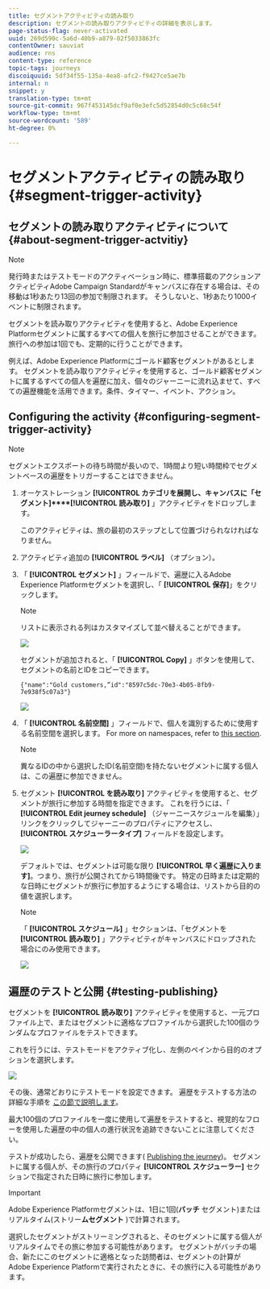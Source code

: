 ```yaml
---
title: セグメントアクティビティの読み取り
description: セグメントの読み取りアクティビティの詳細を表示します。
page-status-flag: never-activated
uuid: 269d590c-5a6d-40b9-a879-02f5033863fc
contentOwner: sauviat
audience: rns
content-type: reference
topic-tags: journeys
discoiquuid: 5df34f55-135a-4ea8-afc2-f9427ce5ae7b
internal: n
snippet: y
translation-type: tm+mt
source-git-commit: 967f453145dcf9af0e3efc5d52854d0c5c68c54f
workflow-type: tm+mt
source-wordcount: '589'
ht-degree: 0%

---
```



# セグメントアクティビティの読み取り {#segment-trigger-activity}

## セグメントの読み取りアクティビティについて {#about-segment-trigger-actvitiy}

>[!NOTE]
>
>発行時またはテストモードのアクティベーション時に、標準搭載のアクションアクティビティAdobe Campaign Standardがキャンバスに存在する場合は、その移動は1秒あたり13回の参加で制限されます。 そうしないと、1秒あたり1000イベントに制限されます。

セグメントを読み取りアクティビティを使用すると、Adobe Experience Platformセグメントに属するすべての個人を旅行に参加させることができます。 旅行への参加は1回でも、定期的に行うことができます。

例えば、Adobe Experience Platformにゴールド顧客セグメントがあるとします。 セグメントを読み取りアクティビティを使用すると、ゴールド顧客セグメントに属するすべての個人を遍歴に加え、個々のジャーニーに流れ込ませて、すべての遍歴機能を活用できます。条件、タイマー、イベント、アクション。

## Configuring the activity {#configuring-segment-trigger-activity}

>[!NOTE]
>
>セグメントエクスポートの待ち時間が長いので、1時間より短い時間枠でセグメントベースの遍歴をトリガーすることはできません。

1. オーケストレーション **[!UICONTROL カテゴリを展開し、キャンバスに「セグメント]****[!UICONTROL 読み取り]** 」アクティビティをドロップします。

   このアクティビティは、旅の最初のステップとして位置づけられなければなりません。

1. アクティビティ追加の **[!UICONTROL ラベル]** （オプション）。

1. 「 **[!UICONTROL セグメント]** 」フィールドで、遍歴に入るAdobe Experience Platformセグメントを選択し、「 **[!UICONTROL 保存]**」をクリックします。

   >[!NOTE]
   >
   >リストに表示される列はカスタマイズして並べ替えることができます。

   ![](../assets/segment-trigger-segment-selection.png)

   セグメントが追加されると、「 **[!UICONTROL Copy]** 」ボタンを使用して、セグメントの名前とIDをコピーできます。

   `{"name":"Gold customers,”id":"8597c5dc-70e3-4b05-8fb9-7e938f5c07a3"}`

   ![](../assets/segment-trigger-copy.png)

1. 「 **[!UICONTROL 名前空間]** 」フィールドで、個人を識別するために使用する名前空間を選択します。 For more on namespaces, refer to [this section](../event/selecting-the-namespace.md).

   >[!NOTE]
   >
   >異なるIDの中から選択したID(名前空間)を持たないセグメントに属する個人は、この遍歴に参加できません。

1. セグメント **[!UICONTROL を読み取り]** アクティビティを使用すると、セグメントが旅行に参加する時間を指定できます。 これを行うには、「 **[!UICONTROL Edit jeurney schedule]** （ジャーニースケジュールを編集）」リンクをクリックしてジャーニーのプロパティにアクセスし、 **[!UICONTROL スケジューラータイプ]** フィールドを設定します。

   ![](../assets/segment-trigger-schedule.png)

   デフォルトでは、セグメントは可能な限り **[!UICONTROL 早く遍歴に入ります]**。つまり、旅行が公開されてから1時間後です。 特定の日時または定期的な日時にセグメントが旅行に参加するようにする場合は、リストから目的の値を選択します。

   >[!NOTE]
   >
   >「 **[!UICONTROL スケジュール]** 」セクションは、「セグメントを **[!UICONTROL 読み取り]** 」アクティビティがキャンバスにドロップされた場合にのみ使用できます。

   ![](../assets/segment-trigger-properties.png)

## 遍歴のテストと公開 {#testing-publishing}

セグメントを **[!UICONTROL 読み取り]** アクティビティを使用すると、一元プロファイル上で、またはセグメントに適格なプロファイルから選択した100個のランダムなプロファイルをテストできます。

これを行うには、テストモードをアクティブ化し、左側のペインから目的のオプションを選択します。

![](../assets/segment-trigger-test-modes.png)

その後、通常どおりにテストモードを設定できます。 遍歴をテストする方法の詳細な手順を [この節で説明します](../building-journeys/testing-the-journey.md)。

最大100個のプロファイルを一度に使用して遍歴をテストすると、視覚的なフローを使用した遍歴の中の個人の進行状況を追跡できないことに注意してください。

テストが成功したら、遍歴を公開できます( [Publishing the jeurney](../building-journeys/publishing-the-journey.md))。 セグメントに属する個人が、その旅行のプロパティ **[!UICONTROL スケジューラー]** セクションで指定された日時に旅行に参加します。

>[!IMPORTANT]
>
>Adobe Experience Platformセグメントは、1日に1回(**バッチ** セグメント)またはリアルタイム(ストリー&#x200B;**ムセグメント** )で計算されます。
>
>選択したセグメントがストリーミングされると、そのセグメントに属する個人がリアルタイムでその旅に参加する可能性があります。 セグメントがバッチの場合、新たにこのセグメントに適格となった訪問者は、セグメントの計算がAdobe Experience Platformで実行されたときに、その旅行に入る可能性があります。

